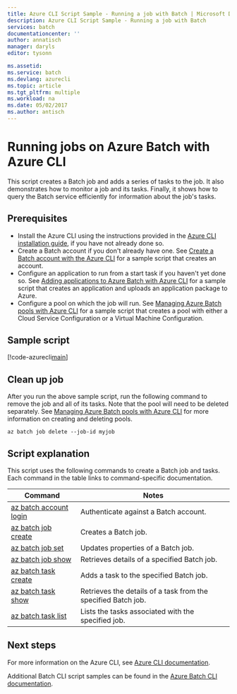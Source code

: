 ```yaml
---
title: Azure CLI Script Sample - Running a job with Batch | Microsoft Docs
description: Azure CLI Script Sample - Running a job with Batch
services: batch
documentationcenter: ''
author: annatisch
manager: daryls
editor: tysonn

ms.assetid:
ms.service: batch
ms.devlang: azurecli
ms.topic: article
ms.tgt_pltfrm: multiple
ms.workload: na
ms.date: 05/02/2017
ms.author: antisch
---
```


# Running jobs on Azure Batch with Azure CLI

This script creates a Batch job and adds a series of tasks to the job. It also demonstrates
how to monitor a job and its tasks. Finally, it shows how to query the Batch service efficiently for information about the job's tasks.

## Prerequisites

- Install the Azure CLI using the instructions provided in the [Azure CLI installation guide](https://docs.microsoft.com/cli/azure/install-azure-cli), if you have not already done so.
- Create a Batch account if you don't already have one. See [Create a Batch account with the Azure CLI](https://docs.microsoft.com/azure/batch/scripts/batch-cli-sample-create-account) for a sample script that creates an account.
- Configure an application to run from a start task if you haven't yet done so. See [Adding applications to Azure Batch with Azure CLI](https://docs.microsoft.com/azure/batch/scripts/batch-cli-sample-add-application) for a sample script that creates an application and uploads an application package to Azure.
- Configure a pool on which the job will run. See [Managing Azure Batch pools with Azure CLI](https://docs.microsoft.com/azure/batch/batch-cli-sample-manage-pool) for a sample script that creates a pool with either a Cloud Service Configuration or a Virtual Machine Configuration.

## Sample script

[!code-azurecli[main](../../../cli_scripts/batch/run-job/run-job.sh "Run Job")]

## Clean up job

After you run the above sample script, run the following command to remove the
job and all of its tasks. Note that the pool will need to be deleted separately. See
[Managing Azure Batch pools with Azure CLI](./batch-cli-sample-manage-pool.md) for more information on creating and deleting pools.

```azurecli
az batch job delete --job-id myjob
```

## Script explanation

This script uses the following commands to create a Batch job and tasks. Each command in the table links to command-specific documentation.

| Command | Notes |
|---|---|
| [az batch account login](https://docs.microsoft.com/cli/azure/batch/account#az_batch_account_login) | Authenticate against a Batch account.  |
| [az batch job create](https://docs.microsoft.com/cli/azure/batch/job#az_batch_job_create) | Creates a Batch job.  |
| [az batch job set](https://docs.microsoft.com/cli/azure/batch/job#az_batch_job_set) | Updates properties of a Batch job.  |
| [az batch job show](https://docs.microsoft.com/cli/azure/batch/job#az_batch_job_show) | Retrieves details of a specified Batch job.  |
| [az batch task create](https://docs.microsoft.com/cli/azure/batch/task#az_batch_task_create) | Adds a task to the specified Batch job.  |
| [az batch task show](https://docs.microsoft.com/cli/azure/batch/task#az_batch_task_show) | Retrieves the details of a task from the specified Batch job.  |
| [az batch task list](https://docs.microsoft.com/cli/azure/batch/task#az_batch_task_list) | Lists the tasks associated with the specified job.  |

## Next steps

For more information on the Azure CLI, see [Azure CLI documentation](https://docs.microsoft.com/cli/azure/overview).

Additional Batch CLI script samples can be found in the [Azure Batch CLI documentation](../batch-cli-samples.md).
